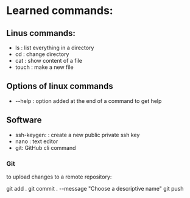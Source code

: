 # Learned commands:

## Linus commands:
- ls : list everything in a directory
- cd : change directory
- cat : show content of a file
- touch : make a new file

## Options of linux commands
- --help : option added at the end of a command to get help

## Software 
- ssh-keygen: : create a new public private ssh key
- nano : text editor
- git: GitHub cli command

### Git 

to upload changes to a remote repository: 

git add . 
git commit . --message "Choose a descriptive name"
git push
